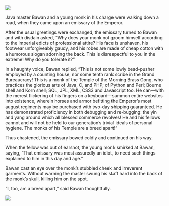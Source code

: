 ![](/pages/case-80/breed-teaser.jpg)

Java master Bawan and a young monk in his charge were walking down a road, when they came upon an emissary of the Emperor.

After the usual greetings were exchanged, the emissary turned to Bawan and with disdain asked, “Why does your monk not groom himself according to the imperial edicts of professional attire?  His face is unshaven, his footwear unforgiveably gaudy, and his robes are made of cheap cotton with a humorous slogan adorning the back.  This is disrespectful to you in the extreme!  Why do you tolerate it?”

In a haughty voice, Bawan replied, “This is not some lowly bead-pusher employed by a counting house, nor some tenth rank scribe in the Grand Bureaucracy!  This is a monk of the Temple of the Morning Brass Gong, who practices the glorious arts of Java, C, and PHP; of Python and Perl; Bourne shell and Korn shell; SQL, JPL, XML, CSS3 and Javascript too.  He can—with the merest flickering of his fingers on a keyboard—summon entire websites into existence, wherein horses and armor befitting the Emperor’s most august regiments may be purchased with two-day shipping guaranteed.  He has demonstrated proficiency in both debugging and re-bugging: the yin and yang around which all blessed commerce revolves!  He and his fellows cannot and will not be held to our generation’s trivial ideals of personal hygiene.  The monks of his Temple are a breed apart!”

Thus chastened, the emissary bowed coldly and continued on his way.

When the fellow was out of earshot, the young monk smirked at Bawan, saying, “That emissary was most assuredly an idiot, to need such things explained to him in this day and age.”

Bawan cast an eye over the monk’s stubbled cheek and irreverent garments.  Without warning the master swung his staff hard into the back of the monk’s skull, killing him on the spot.

“I, too, am a breed apart,” said Bawan thoughtfully.

![](/pages/case-80/breed.jpg)
